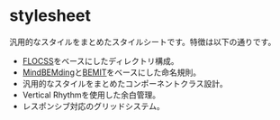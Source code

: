 # stylesheet

汎用的なスタイルをまとめたスタイルシートです。特徴は以下の通りです。

* [FLOCSS](https://github.com/hiloki/flocss)をベースにしたディレクトリ構成。
* [MindBEMding](http://csswizardry.com/2013/01/mindbemding-getting-your-head-round-bem-syntax/)と[BEMIT](http://csswizardry.com/2015/08/bemit-taking-the-bem-naming-convention-a-step-further/)をベースにした命名規則。
* 汎用的なスタイルをまとめたコンポーネントクラス設計。
* Vertical Rhythmを使用した余白管理。
* レスポンシブ対応のグリッドシステム。
